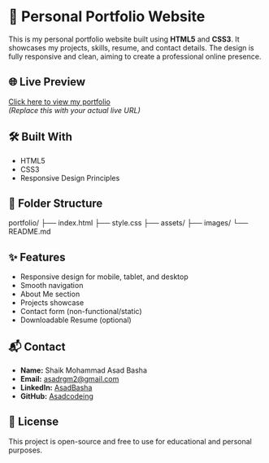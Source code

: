 # 💼 Personal Portfolio Website

This is my personal portfolio website built using **HTML5** and **CSS3**. It showcases my projects, skills, resume, and contact details. The design is fully responsive and clean, aiming to create a professional online presence.

## 🌐 Live Preview

[Click here to view my portfolio](https://your-live-link.netlify.app)  
*(Replace this with your actual live URL)*

## 🛠️ Built With

- HTML5
- CSS3
- Responsive Design Principles

## 📁 Folder Structure
portfolio/
├── index.html
├── style.css
├── assets/
├── images/
└── README.md


## ✨ Features

- Responsive design for mobile, tablet, and desktop
- Smooth navigation
- About Me section
- Projects showcase
- Contact form (non-functional/static)
- Downloadable Resume (optional)

## 📬 Contact

- **Name:** Shaik Mohammad Asad Basha  
- **Email:** asadrgm2@gmail.com  
- **LinkedIn:** [AsadBasha](https://linkedin.com/in/AsadBasha)  
- **GitHub:** [Asadcodeing](https://github.com/Asadcodeing)

## 🔖 License

This project is open-source and free to use for educational and personal purposes.
